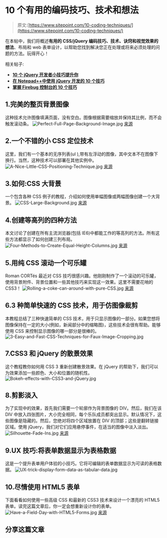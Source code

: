 # 10 个有用的编码技巧、技术和想法

> 原文:[https://www.sitepoint.com/10-coding-techniques/](https://www.sitepoint.com/10-coding-techniques/)

在本帖中，我们将概述**有用的 CSS/jQuery 编码技巧、技术、诀窍和视觉效果的想法**、布局和 web 表单设计，以帮助您找到解决您正在处理或将来必须处理的问题的方法。玩得开心！

相关帖子:

*   [**10 个 jQuery 开发者小技巧提升你**](http://www.jquery4u.com/articles/jquery-developer-good-practice/)
*   [**在 Notepad++中使用 jQuery 开发的 10 个技巧**](http://www.jquery4u.com/utilities/tips-developing-jquery-notepad/)
*   [**掌握 Firebug 控制台的 10 个技巧**](http://www.jquery4u.com/utilities/firebug-console-tips/)

## 1.完美的整页背景图像

这种技术允许图像填满页面，没有空白。图像根据需要缩放并保持其比例，而不会触发滚动条。
![Perfect-Full-Page-Background-Image.jpg](../Images/89a88a5be962ff0f88b2f3ac0771ecb9.png)
[来源](http://css-tricks.com/3458-perfect-full-page-background-image/)

## 2.一个不错的小 CSS 定位技术

这里，我们有一个基本的无序列表(ul ),带有左浮动的图像，其中文本不在图像下换行。当然，这种技术可以部署在其他实例中。
![A-Nice-Little-CSS-Positioning-Technique.jpg](../Images/491d11804bf5c118fb09bcb42baa503d.png)
[来源](http://five.gregorywood.co.uk/index.php?/blog/article/a-nice-little-css-positioning-technique)

## 3.如何:CSS 大背景

一个包含各种 CSS 例子的教程，介绍如何使用单幅图像或两幅图像创建一个大背景。
![CSS-Large-Background.jpg](../Images/14434fff96c76c67906095f7051b708b.png)
[来源](http://webdesignerwall.com/tutorials/how-to-css-large-background)

## 4.创建等高列的四种方法

本文讨论了创建在所有主流浏览器(包括 IE6)中都能工作的等高列的方法。所有这些方法都显示了如何创建三列布局。
![Four-Methods-to-Create-Equal-Height-Columns.jpg](../Images/6e1e26e5e9d6fed9897d5f7fbf83a237.png)
[来源](http://buildinternet.com/2009/07/four-methods-to-create-equal-height-columns/)

## 5.用纯 CSS 滚动一个可乐罐

Roman CORTés 最近对 CSS 技巧很感兴趣。他刚刚制作了一个滚动的可乐罐，使用背景附件、背景位置和一些其他技巧来实现这一效果。这里不需要花哨的 CSS3！
![Rolling-a-coke-can-around-with-pure-CSS.jpg](../Images/298564b6ab0fca3555ce66a3a39f4669.png)
[来源](http://www.romancortes.com/blog/pure-css-coke-can/)

## 6.3 种简单快速的 CSS 技术，用于仿图像裁剪

本教程总结了三种快速简单的 CSS 技术，用于只显示图像的一部分。如果您想将图像保持在一定的大小(例如，新闻部分中的缩略图)，这些技术会很有帮助。能够使用 CSS 来控制显示图像的哪一部分是很棒的。
![3-Easy-and-Fast-CSS-Techniques-for-Faux-Image-Cropping.jpg](../Images/463d105cb43dd461f642d462bcf7aa60.png)

## 7.CSS3 和 jQuery 的散景效果

这个教程教你如何用 CSS 3 重新创建散景效果。在 jQuery 的帮助下，我们可以为效果添加一些颜色、大小和位置的随机性。
![Bokeh-effects-with-CSS3-and-jQuery.jpg](../Images/3a37f3a3f0744cf491bd4f7581a22992.png)

## 8.剪影淡入

为了实现中的效果，首先我们需要一个轮廓作为背景图像的 DIV。然后，我们在该 DIV 中放入四张图片，大小完全相同，每个乐队成员都突出显示。默认情况下，这些图像是隐藏的。然后，您绝对将四个区域放置在 DIV 的顶部；这些是翻转链接区域。使用 jQuery，我们对它们应用悬停事件，在适当的图像中淡入淡出。
![Silhouette-Fade-Ins.jpg](../Images/75b952d67fec1ccca645b73e99115794.png)
[来源](http://css-tricks.com/4972-silhouette-fadeins/)

## 9.UX 技巧:将表单数据显示为表格数据
这是一个提升表单用户体验的小技巧。它将可编辑的表单数据显示为可读的表格数据。
![UX-trick-display-form-data-as-tabular-data.jpg](../Images/693df0c636e8ebab28ce45cf32e52321.png)

## 10.尽情使用 HTML5 表单

下面看看如何使用一些高级 CSS 和最新的 CSS3 技术来设计一个漂亮的 HTML5 表单。读完这篇文章后，你一定会想重新设计你的表单。
![Have-a-Field-Day-with-HTML5-Forms.jpg](../Images/5e09f3dc813a55496e4253906830d214.png)
[来源](http://24ways.org/2009/have-a-field-day-with-html5-forms)

## 分享这篇文章